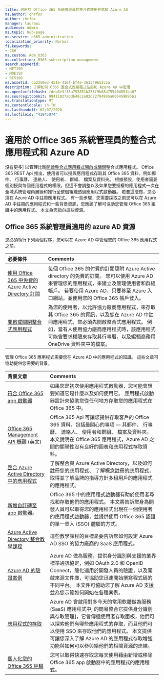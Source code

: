 ```yaml
---
title: 適用於 Office 365 系統管理員的整合式應用程式和 Azure AD
ms.author: chrfox
author: chrfox
manager: laurawi
audience: Admin
ms.topic: hub-page
ms.service: o365-administration
localization_priority: Normal
f1.keywords:
- CSH
ms.custom: Adm_O365
ms.collection: M365-subscription-management
search.appverid:
- MET150
- MOE150
- BCS160
ms.assetid: cb2250e3-451e-416f-bf4e-363549652c2a
description: 了解如何 O365 整合式應用程式註冊和 Azure AD 中管理
ms.openlocfilehash: fdeb3e3f35a795851b253f9b68d755404851ba07
ms.sourcegitcommit: 99411927abdb40c2e82d2279489ba60545989bb1
ms.translationtype: MT
ms.contentlocale: zh-TW
ms.lasthandoff: 02/07/2020
ms.locfileid: "41845074"
---
```

# <a name="integrated-apps-and-azure-ad-for-office-365-administrators"></a>適用於 Office 365 系統管理員的整合式應用程式和 Azure AD

沒有更多] 以管理比剛[開啟整合式應用程式開啟或關閉](https://support.office.com/article/7e453a40-66df-44ab-92a1-96786cb7fb34#__toc379982114)整合式應用程式。 Office 365 REST Api 推出，使用者可以授與應用程式存取其 Office 365 資料，例如郵件、 行事曆、 連絡人、 使用者、 群組、 檔案及資料夾。 根據預設，使用者需要個別授與每個應用程式的權限，但這不會調整以及如果您要授權的應用程式一次在全域系統管理員層級和推行至整個組織透過應用程式啟動器。 若要這麼做，您必須在 Azure AD 中註冊應用程式。 有一些步驟，您需要採取之前您可以在 Azure AD 中註冊的應用程式和一些背景資訊，您應該了解可協助您管理 Office 365 組織中的應用程式。 本文為您指向這些資源。
  
## <a name="azure-ad-resources-for-office-365-admins"></a>Office 365 系統管理員適用的 azure AD 資源

您必須執行下列兩個程序，您可以在 Azure AD 中管理您的 Office 365 應用程式之前。
  
|**必要條件**|**Comments**|
|:-----|:-----|
|[使用 Office 365 中免費的 Azure Active Directory 訂閱](https://docs.microsoft.com/microsoft-365/compliance/use-your-free-azure-ad-subscription-in-office-365) <br/> |每個 Office 365 的付費的訂閱隨附 Azure Active directory 的免費的訂閱。 您可以使用 Azure AD 來管理您的應用程式，來建立及管理使用者和群組帳戶。 若要使用 Azure AD，只要移至 Azure 入口網站，並使用您的 Office 365 帳戶登入。  <br/> |
|[開啟或關閉整合式應用程式](https://support.office.com/article/7e453a40-66df-44ab-92a1-96786cb7fb34#__toc379982114) <br/> |為您的使用者，以允許協力廠商應用程式，來存取其 Office 365 的資訊，以及您在 Azure AD 中註冊應用程式，您必須先開啟整合式應用程式。 例如，當有人使用協力廠商應用程式時，該應用程式可能會要求權限來存取其行事曆，以及編輯商務用 OneDrive 資料夾中的檔案。  <br/> |
   
管理 Office 365 應用程式需要您在 Azure AD 中的應用程式的知識。 這些文章可協助提供您需要的背景。
  
|**背景文章**|**Comments**|
|:-----|:-----|
|[符合 Office 365 app 啟動器](https://support.office.com/article/79f12104-6fed-442f-96a0-eb089a3f476a) <br/> |如果您是初次使用應用程式啟動器，您可能會想要知道它是什麼以及如何使用它。 應用程式啟動器設計來協助您從任何地方存取您的應用程式在 Office 365 中。  <br/> |
|[Office 365 Management API 概觀](https://docs.microsoft.com/office/office-365-management-api/office-365-management-apis-overview) (英文) <br/> |Office 365 Api 可讓您提供存取客戶的 Office 365 資料，包括最關心的事項 — 其郵件、 行事曆、 連絡人、 使用者和群組、 檔案及資料夾。 本文說明在 Office 365 應用程式，Azure AD 之間的關聯性沒有良好的圖表和應用程式存取資料。  <br/> |
|[整合 Azure Active Directory 中的應用程式](https://docs.microsoft.com/azure/active-directory/develop/quickstart-v1-add-azure-ad-app) <br/> | 了解整合與 Azure Active Directory，以及如何註冊您的應用程式、 了解概念註冊的應用程式，取得並了解品牌的指導方針多租用戶的應用程式的應用程式。  <br/> |
|[新增自訂磚至 app 啟動器](https://docs.microsoft.com/office365/admin/manage/customize-the-app-launcher)。  <br/> |Office 365 中的應用程式啟動器有助於使用者尋找和存取他們的應用程式。 本文將告訴您身為開發人員可以取得您的應用程式出現在一個使用者的應用程式啟動器，並提供使用 Office 365 認證的單一登入 (SSO) 體驗的方式。  <br/> |
|[Azure Active Directory 整合教學課程](https://docs.microsoft.com/azure/active-directory/saas-apps/tutorial-list) <br/> |這些教學課程的目標是要告訴您如何設定 Azure AD SSO 的協力廠商的 SaaS 應用程式。  <br/> |
|[Azure AD 的驗證案例](https://go.microsoft.com/fwlink/?LinkId=617145) <br/> |Azure AD 做為服務，提供身分識別與支援的業界標準通訊協定，例如 OAuth 2.0 和 OpenID Connect，簡化適用於開發人員的驗證，以及開啟來源文件庫，可協助您迅速開始撰寫程式碼的不同平台。 本文件可協助您了解 Azure AD 支援並為您示範如何開始在各種案例。  <br/> |
|[應用程式的存取](https://docs.microsoft.com/azure/active-directory/manage-apps/what-is-access-management) <br/> |Azure AD 會啟用對多今天的常用軟體做為服務 (SaaS) 應用程式中; 的簡易整合它提供身分識別與存取管理]，它會傳遞使用者存取面板，他們可以探索他們有哪些應用程式的存取，而且他們可以使用 SSO 來存取他們的應用程式。 本文提供可讓您深入了解 Azure AD 的應用程式存取增強功能與如何可以參與給他們的相關資源的連結。  <br/> |
|[個人化您的 Office 365 經驗](https://support.office.com/article/eb34a21b-52fa-4fbf-a8d5-146132242985) <br/> |您可以取得快速存取您每天使用藉由新增或移除 Office 365 app 啟動器中的應用程式的應用程式。  <br/> |
   

